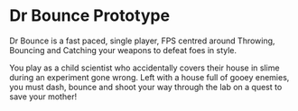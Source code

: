 # Dr Bounce Prototype
Dr Bounce is a fast paced, single player, FPS centred around Throwing, Bouncing and Catching your weapons to defeat foes in style. 

You play as a child scientist who accidentally covers their house in slime during an experiment gone wrong. Left with a house full of gooey enemies, you must dash, bounce and shoot your way through the lab on a quest to save your mother!
